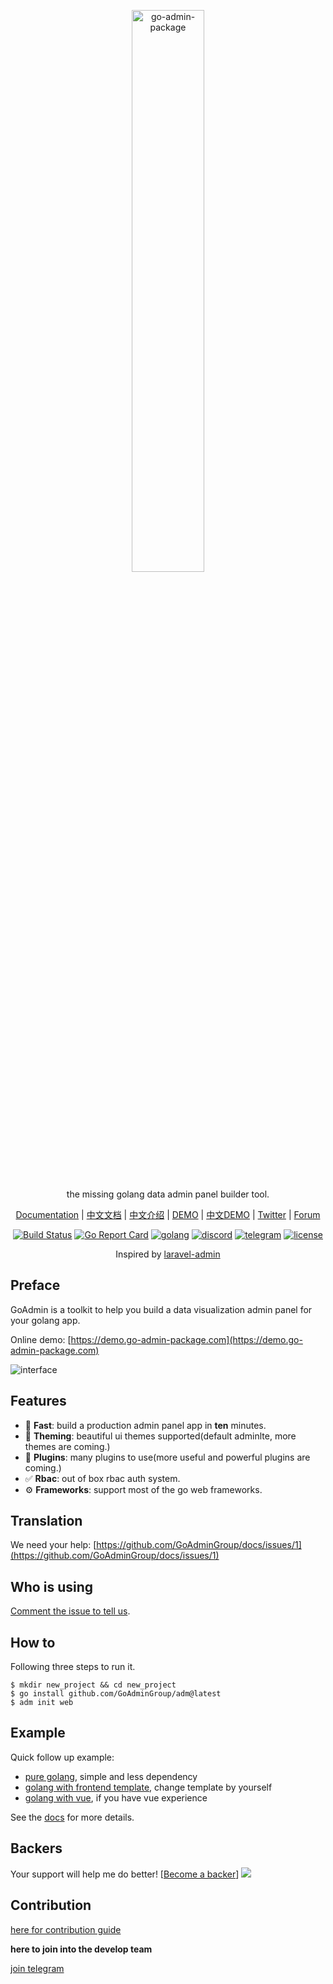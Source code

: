 <p align="center">
  <a href="https://go-admin-package">
    <img width="48%" alt="go-admin-package" src="http://quick.go-admin-package.cn/official/assets/imgs/github_logo.png">
  </a>
</p>

<p align="center">
    the missing golang data admin panel builder tool.
</p>

<p align="center">
    <a href="https://book.go-admin-package.cn/en">Documentation</a> | 
	<a href="http://doc.go-admin-package.cn/zh/">中文文档</a> | 
    <a href="./README_CN.md">中文介绍</a> |
    <a href="https://demo.go-admin-package.com">DEMO</a> |
    <a href="https://demo.go-admin-package.cn">中文DEMO</a> |
    <a href="https://twitter.com/cg3365688034">Twitter</a> |
    <a href="http://discuss.go-admin-package.com">Forum</a>
</p>

<p align="center">
  <a href="http://drone.go-admin-package.com/GoAdminGroup/go-admin-package"><img alt="Build Status" src="http://drone.go-admin-package.com/api/badges/GoAdminGroup/go-admin-package/status.svg?ref=refs/heads/master"></a>
  <a href="https://goreportcard.com/report/go-admin-package"><img alt="Go Report Card" src="https://goreportcard.com/badge/go-admin-package"></a>
  <a href="https://goreportcard.com/report/go-admin-package"><img alt="golang" src="https://img.shields.io/badge/awesome-golang-blue.svg"></a>
  <a href="https://discord.gg/usAaEpCP"><img alt="discord" src="https://img.shields.io/badge/chat%20on-Discord-blue.svg"></a>
  <a href="https://t.me/joinchat/NlyH6Bch2QARZkArithKvg" rel="nofollow"><img alt="telegram" src="https://img.shields.io/badge/chat%20on-telegram-blue" style="max-width:100%;"></a>  
  <a href="https://raw.githubusercontent.com/GoAdminGroup/go-admin-package/master/LICENSE" rel="nofollow"><img src="https://img.shields.io/badge/license-Apache2.0-blue.svg" alt="license" data-canonical-src="https://img.shields.io/badge/license-Apache2.0-blue.svg" style="max-width:100%;"></a>
</p> 

<p align="center">
    Inspired by <a href="https://github.com/z-song/laravel-admin" target="_blank">laravel-admin</a>
</p>

## Preface

GoAdmin is a toolkit to help you build a data visualization admin panel for your golang app.

Online demo: [https://demo.go-admin-package.com](https://demo.go-admin-package.com)

![interface](http://file.go-admin-package.cn/introduction/interface_en_3.png)

## Features

- 🚀 **Fast**: build a production admin panel app in **ten** minutes.
- 🎨 **Theming**: beautiful ui themes supported(default adminlte, more themes are coming.)
- 🔢 **Plugins**: many plugins to use(more useful and powerful plugins are coming.)
- ✅ **Rbac**: out of box rbac auth system.
- ⚙️ **Frameworks**: support most of the go web frameworks.

## Translation
We need your help: [https://github.com/GoAdminGroup/docs/issues/1](https://github.com/GoAdminGroup/docs/issues/1)

## Who is using

[Comment the issue to tell us](https://go-admin-package/issues/71).

## How to

Following three steps to run it.

```shell
$ mkdir new_project && cd new_project
$ go install github.com/GoAdminGroup/adm@latest
$ adm init web
```

## Example

Quick follow up example: 

- [pure golang](https://github.com/GoAdminGroup/example), simple and less dependency
- [golang with frontend template](https://github.com/GoAdminGroup/example_with_frontend), change template by yourself
- [golang with vue](https://github.com/GoAdminGroup/example_with_vue), if you have vue experience

See the [docs](https://book.go-admin-package.cn) for more details.

## Backers

 Your support will help me do better! [[Become a backer](https://opencollective.com/go-admin-package#backer)]
 <a href="https://opencollective.com/go-admin-package#backers" target="_blank"><img src="https://opencollective.com/go-admin-package/backers.svg?width=890"></a>

## Contribution

[here for contribution guide](CONTRIBUTING.md)

<strong>here to join into the develop team</strong>

[join telegram](https://t.me/joinchat/NlyH6Bch2QARZkArithKvg)
